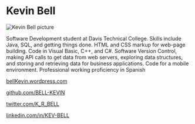 # Kevin Bell
![Kevin Bell picture](https://media-exp1.licdn.com/dms/image/C5603AQG8pOElhGM67Q/profile-displayphoto-shrink_200_200/0/1567641990062?e=1665619200&v=beta&t=_BOUed7onC75UMck2qQObciwjstxubQJHyV37Uj6XZI)

Software Development student at Davis Technical College. Skills include Java, SQL, 
and getting things done. HTML and CSS markup for web-page building. Code in Visual Basic, C++, 
and C#. Software Version Control, making API calls to get data from web servers, exploring data 
structures, and storing and retrieving data for business applications. Code for a mobile environment. 
Professional working proficiency in Spanish

[bellKevin.wordpress.com](https://bellkevin.wordpress.com)

[github.com/BELL-KEVIN](https://github.com/bell-kevin)

[twitter.com/K_R_BELL](https://nitter.net/K_R_Bell)

[linkedin.com/in/KEV-BELL](https://linkedin.com/in/kev-bell)
